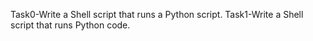 Task0-Write a Shell script that runs a Python script.
Task1-Write a Shell script that runs Python code.

